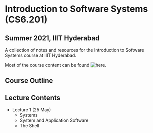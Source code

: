 # Introduction to Software Systems (CS6.201)
## Summer 2021, IIIT Hyderabad

A collection of notes and resources for the Introduction to Software Systems course at IIIT Hyderabad.

Most of the course content can be found ![here](https://serciiit.gitbook.io/introduction-to-software-systems/ "here").

## Course Outline

## Lecture Contents
* Lecture 1 (25 May)
    - Systems
    - System and Application Software
    - The Shell

